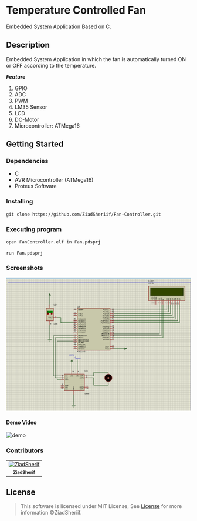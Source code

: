 # Temperature Controlled Fan

Embedded System Application Based on C.

## Description

 Embedded System Application in which the fan is automatically turned ON or OFF according to the temperature.

 ***Feature***

1. GPIO  
2. ADC
3. PWM
4. LM35 Sensor
5. LCD
6. DC-Motor
7. Microcontroller: ATMega16

## Getting Started

### Dependencies

* C
* AVR Microcontroller (ATMega16)
* Proteus Software 

### Installing

```
git clone https://github.com/ZiadSheriif/Fan-Controller.git 
```
### Executing program

```
open FanController.elf in Fan.pdsprj
```
```
run Fan.pdsprj
```

### Screenshots

![main](media/view.png)

#### Demo Video
![demo](media/Cf.gif)

### Contributors

<table>
<tr>
<td align="center">
<a href="https://github.com/ZiadSheriif" target="_black">
<img src="https://avatars.githubusercontent.com/u/78238570?s=400&u=1f78e959d28bd83d089c054631369723f9309b20&v=4" width="150px;" alt="ZiadSherif"/><br /><sub><b>ZiadSherif</b></sub></a><br />
</td>
</tr>
 </table>

## License <a name="license"></a>

> This software is licensed under MIT License,
> See [License](https://github.com/ZiadSheriif/Fan-Controller/blob/master/license) for more information ©ZiadSheriif.
